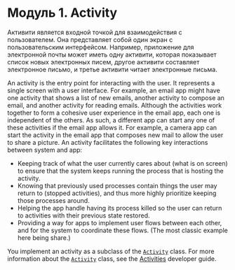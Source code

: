 # Модуль 1. Activity

Активити является входной точкой для взаимодействия с пользователем. Она представляет собой один экран с пользовательским интерфейсом. Например, приложение для электронной почты может иметь одну активити, которая показывает список новых электронных писем, другое активити составляет электронное письмо, и третье активити читает электронные письма.

An activity is the entry point for interacting with the user. It represents a single screen with a user interface. For example, an email app might have one activity that shows a list of new emails, another activity to compose an email, and another activity for reading emails. Although the activities work together to form a cohesive user experience in the email app, each one is independent of the others. As such, a different app can start any one of these activities if the email app allows it. For example, a camera app can start the activity in the email app that composes new mail to allow the user to share a picture. An activity facilitates the following key interactions between system and app:

* Keeping track of what the user currently cares about \(what is on screen\) to ensure that the system keeps running the process that is hosting the activity.
* Knowing that previously used processes contain things the user may return to \(stopped activities\), and thus more highly prioritize keeping those processes around.
* Helping the app handle having its process killed so the user can return to activities with their previous state restored.
* Providing a way for apps to implement user flows between each other, and for the system to coordinate these flows. \(The most classic example here being share.\)

You implement an activity as a subclass of the [`Activity`](https://developer.android.com/reference/android/app/Activity) class. For more information about the [`Activity`](https://developer.android.com/reference/android/app/Activity) class, see the [Activities](https://developer.android.com/guide/components/activities) developer guide.

